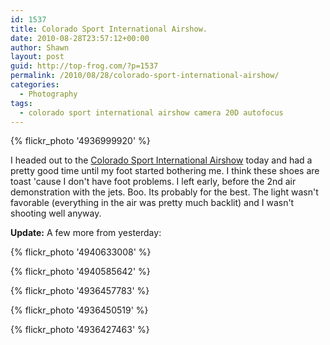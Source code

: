 ```yaml
---
id: 1537
title: Colorado Sport International Airshow.
date: 2010-08-28T23:57:12+00:00
author: Shawn
layout: post
guid: http://top-frog.com/?p=1537
permalink: /2010/08/28/colorado-sport-international-airshow/
categories:
  - Photography
tags:
  - colorado sport international airshow camera 20D autofocus
---
```

{% flickr_photo '4936999920' %}


I headed out to the [Colorado Sport International Airshow](http://www.cosportaviation.org/) today and had a pretty good time until my foot started bothering me. I think these shoes are toast 'cause I don't have foot problems. I left early, before the 2nd air demonstration with the jets. Boo. Its probably for the best. The light wasn't favorable (everything in the air was pretty much backlit) and I wasn't shooting well anyway.

**Update:** A few more from yesterday:

{% flickr_photo '4940633008' %}

{% flickr_photo '4940585642' %}

{% flickr_photo '4936457783' %}

{% flickr_photo '4936450519' %}

{% flickr_photo '4936427463' %}
